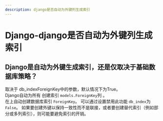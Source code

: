 ```yaml
---
description: django是否自动为外键列生成索引
---
```


# Django-django是否自动为外键列生成索引

## Django是自动为外键生成索引，还是仅取决于基础数据库策略？

取决于 db\_indexForeignKey中的参数，默认情况下为True。  
Django自动为所有 创建索引 `models.ForeignKey`列 。  
在上自动创建数据库索引 `ForeignKey`。 可以通过设置禁用此功能 `db_index`为 `False`。 如果要创建外键以保持一致性而不是联接，或者要创建替代索引（例如部分或多列索引），则可能要避免索引的开销。

